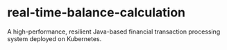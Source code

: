 # real-time-balance-calculation
A high-performance, resilient Java-based financial transaction processing system deployed on Kubernetes.

## 
